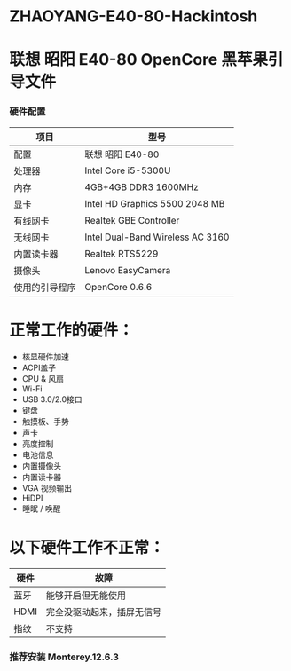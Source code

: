 # ZHAOYANG-E40-80-Hackintosh
# 联想 昭阳 E40-80 OpenCore 黑苹果引导文件
### 硬件配置

| 项目 | 型号 |
| ------------ | ------------ |
| 配置 | 联想 昭阳 E40-80 |
| 处理器 | Intel Core i5-5300U |
| 内存 | 4GB+4GB DDR3 1600MHz |
| 显卡 | Intel HD Graphics 5500 2048 MB |
| 有线网卡 | Realtek GBE Controller |
| 无线网卡 | Intel Dual-Band Wireless AC 3160 |
| 内置读卡器 | Realtek RTS5229 |
| 摄像头 | Lenovo EasyCamera |
| 使用的引导程序 | OpenCore 0.6.6 |

# 正常工作的硬件：
- 核显硬件加速
- ACPI盖子
- CPU & 风扇
- Wi-Fi
- USB 3.0/2.0接口
- 键盘
- 触摸板、手势
- 声卡
- 亮度控制
- 电池信息
- 内置摄像头
- 内置读卡器
- VGA 视频输出
- HiDPI
- 睡眠 / 唤醒

# 以下硬件工作不正常：

| 硬件 | 故障 |
| ------------ | ------------ |
| 蓝牙 | 能够开启但无能使用  |
| HDMI | 完全没驱动起来，插屏无信号 |
| 指纹 | 不支持  |

### 推荐安装 Monterey.12.6.3 